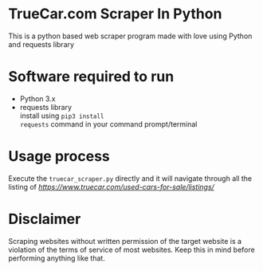 # TrueCar.com Scraper In Python

This is a python based web scraper program made with love using Python and requests library<br>

# Software required to run

- Python 3.x
- requests library<br>
  install using <code>pip3 install requests</code> command in your command prompt/terminal

# Usage process

Execute the <code>truecar_scraper.py</code> directly and it will navigate through all the listing of <i>https://www.truecar.com/used-cars-for-sale/listings/</i>

# Disclaimer

Scraping websites without written permission of the target website is a violation of the terms of service of most websites. Keep this in mind before performing anything like that.
